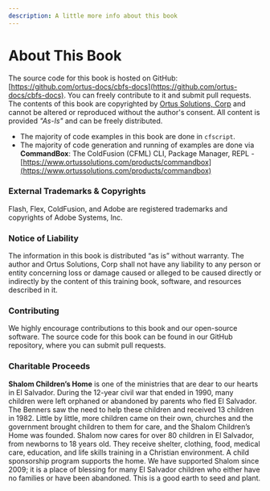 ```yaml
---
description: A little more info about this book
---
```


# About This Book

The source code for this book is hosted on GitHub: [https://github.com/ortus-docs/cbfs-docs](https://github.com/ortus-docs/cbfs-docs). You can freely contribute to it and submit pull requests. The contents of this book are copyrighted by [Ortus Solutions, Corp](http://www.ortussolutions.com/) and cannot be altered or reproduced without the author's consent. All content is provided _"As-Is"_ and can be freely distributed.

* The majority of code examples in this book are done in `cfscript`.
* The majority of code generation and running of examples are done via **CommandBox**: The ColdFusion (CFML) CLI, Package Manager, REPL - [https://www.ortussolutions.com/products/commandbox](https://www.ortussolutions.com/products/commandbox)​

### External Trademarks & Copyrights <a href="#external-trademarks-and-copyrights" id="external-trademarks-and-copyrights"></a>

Flash, Flex, ColdFusion, and Adobe are registered trademarks and copyrights of Adobe Systems, Inc.

### Notice of Liability <a href="#notice-of-liability" id="notice-of-liability"></a>

The information in this book is distributed “as is” without warranty. The author and Ortus Solutions, Corp shall not have any liability to any person or entity concerning loss or damage caused or alleged to be caused directly or indirectly by the content of this training book, software, and resources described in it.

### Contributing <a href="#contributing" id="contributing"></a>

We highly encourage contributions to this book and our open-source software. The source code for this book can be found in our GitHub repository, where you can submit pull requests.

### Charitable Proceeds <a href="#charitable-proceeds" id="charitable-proceeds"></a>

**Shalom Children’s Home** is one of the ministries that are dear to our hearts in El Salvador. During the 12-year civil war that ended in 1990, many children were left orphaned or abandoned by parents who fled El Salvador. The Benners saw the need to help these children and received 13 children in 1982. Little by little, more children came on their own, churches and the government brought children to them for care, and the Shalom Children’s Home was founded. Shalom now cares for over 80 children in El Salvador, from newborns to 18 years old. They receive shelter, clothing, food, medical care, education, and life skills training in a Christian environment. A child sponsorship program supports the home. We have supported Shalom since 2009; it is a place of blessing for many El Salvador children who either have no families or have been abandoned. This is a good earth to seed and plant.
